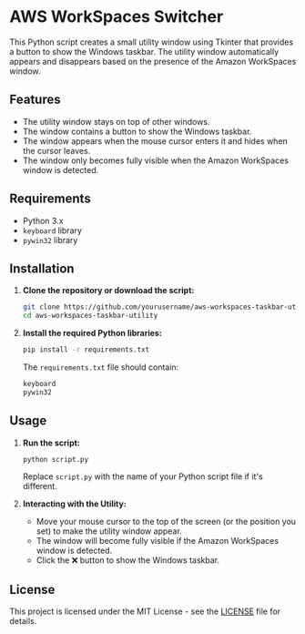 # AWS WorkSpaces Switcher

This Python script creates a small utility window using Tkinter that provides a button to show the Windows taskbar. The utility window automatically appears and disappears based on the presence of the Amazon WorkSpaces window.

## Features

- The utility window stays on top of other windows.
- The window contains a button to show the Windows taskbar.
- The window appears when the mouse cursor enters it and hides when the cursor leaves.
- The window only becomes fully visible when the Amazon WorkSpaces window is detected.

## Requirements

- Python 3.x
- `keyboard` library
- `pywin32` library

## Installation

1. **Clone the repository or download the script:**

    ```bash
    git clone https://github.com/yourusername/aws-workspaces-taskbar-utility.git
    cd aws-workspaces-taskbar-utility
    ```

2. **Install the required Python libraries:**

    ```bash
    pip install -r requirements.txt
    ```

    The `requirements.txt` file should contain:

    ```txt
    keyboard
    pywin32
    ```

## Usage

1. **Run the script:**

    ```bash
    python script.py
    ```

    Replace `script.py` with the name of your Python script file if it's different.

2. **Interacting with the Utility:**

    - Move your mouse cursor to the top of the screen (or the position you set) to make the utility window appear.
    - The window will become fully visible if the Amazon WorkSpaces window is detected.
    - Click the ❌ button to show the Windows taskbar.

## License

This project is licensed under the MIT License - see the [LICENSE](LICENSE) file for details.
